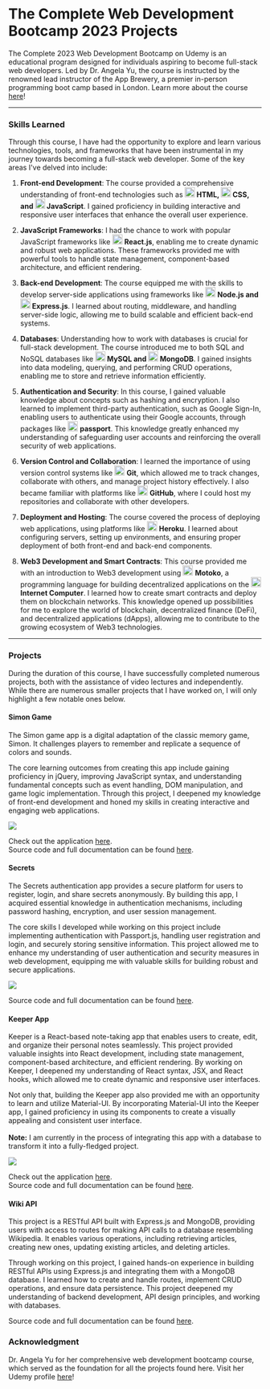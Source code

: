 # The Complete Web Development Bootcamp 2023 Projects

The Complete 2023 Web Development Bootcamp on Udemy is an educational program designed for individuals aspiring to become full-stack web developers. 
Led by Dr. Angela Yu, the course is instructed by the renowned lead instructor of the App Brewery, a premier in-person programming boot camp based in London. Learn more about the course [here](https://appbrewery.com/)!

---

### Skills Learned

Through this course, I have had the opportunity to explore and learn various technologies, tools, and frameworks that have been instrumental in my journey towards becoming a full-stack web developer. 
Some of the key areas I've delved into include:

1. **Front-end Development**: The course provided a comprehensive understanding of front-end technologies such as **<img height=20px src="https://user-images.githubusercontent.com/25181517/192158954-f88b5814-d510-4564-b285-dff7d6400dad.png"> HTML, <img height=20px src="https://user-images.githubusercontent.com/25181517/183898674-75a4a1b1-f960-4ea9-abcb-637170a00a75.png"> CSS, and <img height=20px src="https://user-images.githubusercontent.com/25181517/117447155-6a868a00-af3d-11eb-9cfe-245df15c9f3f.png"> JavaScript**. I gained proficiency in building interactive and responsive user interfaces that enhance the overall user experience.

2. **JavaScript Frameworks**: I had the chance to work with popular JavaScript frameworks like <img height=20px src="https://user-images.githubusercontent.com/25181517/183897015-94a058a6-b86e-4e42-a37f-bf92061753e5.png"> **React.js**, enabling me to create dynamic and robust web applications. These frameworks provided me with powerful tools to handle state management, component-based architecture, and efficient rendering.

3. **Back-end Development**: The course equipped me with the skills to develop server-side applications using frameworks like <img height=20px src="https://user-images.githubusercontent.com/25181517/183568594-85e280a7-0d7e-4d1a-9028-c8c2209e073c.png"> **Node.js and <img height=20px src="https://user-images.githubusercontent.com/25181517/183859966-a3462d8d-1bc7-4880-b353-e2cbed900ed6.png"> Express.js**. I learned about routing, middleware, and handling server-side logic, allowing me to build scalable and efficient back-end systems.

4. **Databases**: Understanding how to work with databases is crucial for full-stack development. The course introduced me to both SQL and NoSQL databases like **<img height=20px src="https://user-images.githubusercontent.com/25181517/183896128-ec99105a-ec1a-4d85-b08b-1aa1620b2046.png"> MySQL and <img height=20px src="https://user-images.githubusercontent.com/25181517/182884177-d48a8579-2cd0-447a-b9a6-ffc7cb02560e.png"> MongoDB**. I gained insights into data modeling, querying, and performing CRUD operations, enabling me to store and retrieve information efficiently.

5. **Authentication and Security**: In this course, I gained valuable knowledge about concepts such as hashing and encryption. 
I also learned to implement third-party authentication, such as Google Sign-In, enabling users to authenticate using their Google accounts, through packages like <img height=20px src="https://drive.google.com/uc?export=view&id=1chwCCIynsV5RBBqopV0dcCd5Hrr8OOdJ"> **passport**. This knowledge greatly enhanced my understanding of safeguarding user accounts and reinforcing the overall security of web applications.

6. **Version Control and Collaboration**: I learned the importance of using version control systems like <img height=20px src="https://user-images.githubusercontent.com/25181517/192108372-f71d70ac-7ae6-4c0d-8395-51d8870c2ef0.png"> **Git**, which allowed me to track changes, collaborate with others, and manage project history effectively. I also became familiar with platforms like <img height=20px src="https://user-images.githubusercontent.com/25181517/192108374-8da61ba1-99ec-41d7-80b8-fb2f7c0a4948.png"> **GitHub**, where I could host my repositories and collaborate with other developers.

7. **Deployment and Hosting**: The course covered the process of deploying web applications, using platforms like <img height=20px src="https://drive.google.com/uc?export=view&id=13bHHHELckI5LdLreUikZ6gwhSjvTD4n6"> **Heroku**. I learned about configuring servers, setting up environments, and ensuring proper deployment of both front-end and back-end components.

8. **Web3 Development and Smart Contracts**: This course provided me with an introduction to Web3 development using <img height=20px src="https://drive.google.com/uc?export=view&id=1-3nJm3VWq0r2_ao4Zsg2IpKORwpWUBZD"> **Motoko**, a programming language for building decentralized applications on the <img height=20px src="https://drive.google.com/uc?export=view&id=12c2q2w6-EXkcrNpPVeqzYX2kTT7wmslL"> **Internet Computer**. I learned how to create smart contracts and deploy them on blockchain networks. This knowledge opened up possibilities for me to explore the world of blockchain, decentralized finance (DeFi), and decentralized applications (dApps), allowing me to contribute to the growing ecosystem of Web3 technologies.

---

### Projects

During the duration of this course, I have successfully completed numerous projects, both with the assistance of video lectures and independently. While there are numerous smaller projects that I have worked on, I will only highlight a few notable ones below.

#### Simon Game
The Simon game app is a digital adaptation of the classic memory game, Simon. It challenges players to remember and replicate a sequence of colors and sounds.

The core learning outcomes from creating this app include gaining proficiency in jQuery, improving JavaScript syntax, and understanding fundamental concepts such as event handling, DOM manipulation, and game logic implementation. Through this project, I deepened my knowledge of front-end development and honed my skills in creating interactive and engaging web applications.

<img src="https://drive.google.com/uc?export=view&id=1N5UiPjnRrlImHtG1FwG2DKK02LUGYJXl">

Check out the application [here](https://tristantanjh.github.io/Simon-Game/).    
Source code and full documentation can be found [here](https://github.com/tristantanjh/Simon-Game).   

#### Secrets
The Secrets authentication app provides a secure platform for users to register, login, and share secrets anonymously. By building this app, I acquired essential knowledge in authentication mechanisms, including password hashing, encryption, and user session management. 

The core skills I developed while working on this project include implementing authentication with Passport.js, handling user registration and login, and securely storing sensitive information. This project allowed me to enhance my understanding of user authentication and security measures in web development, equipping me with valuable skills for building robust and secure applications.

<img src="https://drive.google.com/uc?export=view&id=1OhzmiHvgR3tB1UPB-93vgZOijfllxHuq"> 

Source code and full documentation can be found [here](https://github.com/tristantanjh/Secrets).   

#### Keeper App
Keeper is a React-based note-taking app that enables users to create, edit, and organize their personal notes seamlessly. This project provided valuable insights into React development, including state management, component-based architecture, and efficient rendering. By working on Keeper, I deepened my understanding of React syntax, JSX, and React hooks, which allowed me to create dynamic and responsive user interfaces. 

Not only that, building the Keeper app also provided me with an opportunity to learn and utilize Material-UI. By incorporating Material-UI into the Keeper app, I gained proficiency in using its components to create a visually appealing and consistent user interface. <br /> <br />
**Note:** I am currently in the process of integrating this app with a database to transform it into a fully-fledged project.

<img src="https://drive.google.com/uc?export=view&id=1j4easVBbDG5uDlmGsnjhmamGv3z_kcz4"> 

Check out the application [here](https://tristantanjh.github.io/KeeperApp/).    
Source code and full documentation can be found [here](https://github.com/tristantanjh/KeeperApp).   

#### Wiki API
This project is a RESTful API built with Express.js and MongoDB, providing users with access to routes for making API calls to a database resembling Wikipedia. It enables various operations, including retrieving articles, creating new ones, updating existing articles, and deleting articles.

Through working on this project, I gained hands-on experience in building RESTful APIs using Express.js and integrating them with a MongoDB database. I learned how to create and handle routes, implement CRUD operations, and ensure data persistence. This project deepened my understanding of backend development, API design principles, and working with databases.

Source code and full documentation can be found [here](https://github.com/tristantanjh/Wiki-API).   

### Acknowledgment
Dr. Angela Yu for her comprehensive web development bootcamp course, which served as the foundation for all the projects found here. Visit her Udemy profile [here](https://www.udemy.com/user/4b4368a3-b5c8-4529-aa65-2056ec31f37e/)!
